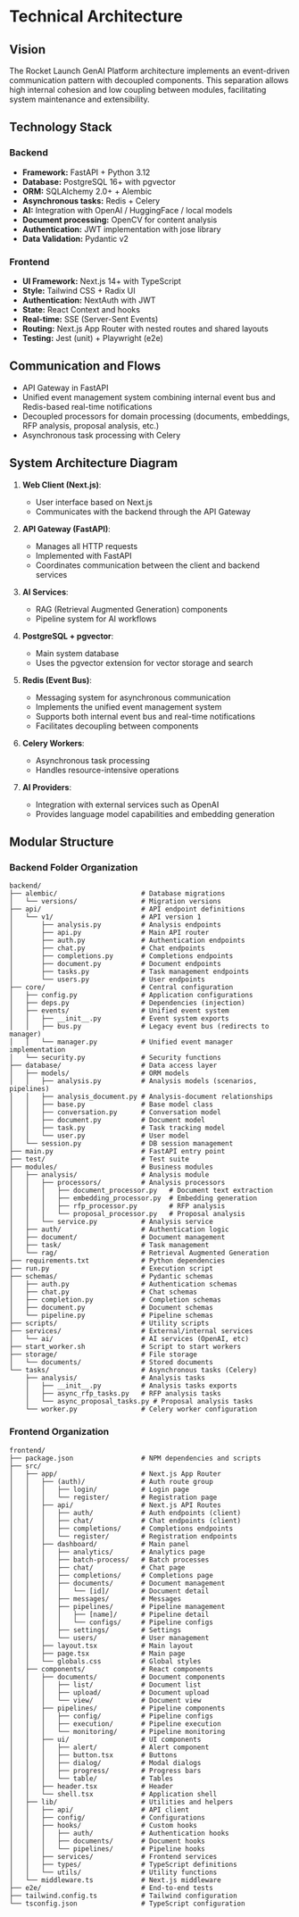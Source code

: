 # Technical Architecture

## Vision

The Rocket Launch GenAI Platform architecture implements an event-driven communication pattern with decoupled components. This separation allows high internal cohesion and low coupling between modules, facilitating system maintenance and extensibility.

## Technology Stack

### Backend

- **Framework:** FastAPI + Python 3.12
- **Database:** PostgreSQL 16+ with pgvector
- **ORM:** SQLAlchemy 2.0+ + Alembic
- **Asynchronous tasks:** Redis + Celery
- **AI:** Integration with OpenAI / HuggingFace / local models
- **Document processing:** OpenCV for content analysis
- **Authentication:** JWT implementation with jose library
- **Data Validation:** Pydantic v2

### Frontend

- **UI Framework:** Next.js 14+ with TypeScript
- **Style:** Tailwind CSS + Radix UI
- **Authentication:** NextAuth with JWT
- **State:** React Context and hooks
- **Real-time:** SSE (Server-Sent Events)
- **Routing:** Next.js App Router with nested routes and shared layouts
- **Testing:** Jest (unit) + Playwright (e2e)

## Communication and Flows

- API Gateway in FastAPI
- Unified event management system combining internal event bus and Redis-based real-time notifications
- Decoupled processors for domain processing (documents, embeddings, RFP analysis, proposal analysis, etc.)
- Asynchronous task processing with Celery

## System Architecture Diagram

1.  **Web Client (Next.js)**:
    -   User interface based on Next.js
    -   Communicates with the backend through the API Gateway

2.  **API Gateway (FastAPI)**:
    -   Manages all HTTP requests
    -   Implemented with FastAPI
    -   Coordinates communication between the client and backend services

3.  **AI Services**:
    -   RAG (Retrieval Augmented Generation) components
    -   Pipeline system for AI workflows

4.  **PostgreSQL + pgvector**:
    -   Main system database
    -   Uses the pgvector extension for vector storage and search

5.  **Redis (Event Bus)**:
    -   Messaging system for asynchronous communication
    -   Implements the unified event management system
    -   Supports both internal event bus and real-time notifications
    -   Facilitates decoupling between components

6.  **Celery Workers**:
    -   Asynchronous task processing
    -   Handles resource-intensive operations

7.  **AI Providers**:
    -   Integration with external services such as OpenAI
    -   Provides language model capabilities and embedding generation

## Modular Structure

### Backend Folder Organization

```
backend/
├── alembic/                     # Database migrations
│   └── versions/                # Migration versions
├── api/                         # API endpoint definitions
│   └── v1/                      # API version 1
│       ├── analysis.py          # Analysis endpoints
│       ├── api.py               # Main API router
│       ├── auth.py              # Authentication endpoints
│       ├── chat.py              # Chat endpoints
│       ├── completions.py       # Completions endpoints
│       ├── document.py          # Document endpoints
│       ├── tasks.py             # Task management endpoints
│       └── users.py             # User endpoints
├── core/                        # Central configuration
│   ├── config.py                # Application configurations
│   ├── deps.py                  # Dependencies (injection)
│   ├── events/                  # Unified event system
│   │   ├── __init__.py          # Event system exports
│   │   ├── bus.py               # Legacy event bus (redirects to manager)
│   │   └── manager.py           # Unified event manager implementation
│   └── security.py              # Security functions
├── database/                    # Data access layer
│   ├── models/                  # ORM models
│   │   ├── analysis.py          # Analysis models (scenarios, pipelines)
│   │   ├── analysis_document.py # Analysis-document relationships
│   │   ├── base.py              # Base model class
│   │   ├── conversation.py      # Conversation model
│   │   ├── document.py          # Document model
│   │   ├── task.py              # Task tracking model
│   │   └── user.py              # User model
│   └── session.py               # DB session management
├── main.py                      # FastAPI entry point
├── test/                        # Test suite
├── modules/                     # Business modules
│   ├── analysis/                # Analysis module
│   │   ├── processors/          # Analysis processors
│   │   │   ├── document_processor.py   # Document text extraction
│   │   │   ├── embedding_processor.py  # Embedding generation
│   │   │   ├── rfp_processor.py        # RFP analysis
│   │   │   └── proposal_processor.py   # Proposal analysis
│   │   └── service.py           # Analysis service
│   ├── auth/                    # Authentication logic
│   ├── document/                # Document management
│   ├── task/                    # Task management
│   └── rag/                     # Retrieval Augmented Generation
├── requirements.txt             # Python dependencies
├── run.py                       # Execution script
├── schemas/                     # Pydantic schemas
│   ├── auth.py                  # Authentication schemas
│   ├── chat.py                  # Chat schemas
│   ├── completion.py            # Completion schemas
│   ├── document.py              # Document schemas
│   └── pipeline.py              # Pipeline schemas
├── scripts/                     # Utility scripts
├── services/                    # External/internal services
│   └── ai/                      # AI services (OpenAI, etc)
├── start_worker.sh              # Script to start workers
├── storage/                     # File storage
│   └── documents/               # Stored documents
└── tasks/                       # Asynchronous tasks (Celery)
    ├── analysis/                # Analysis tasks
    │   ├── __init__.py          # Analysis tasks exports
    │   ├── async_rfp_tasks.py   # RFP analysis tasks
    │   └── async_proposal_tasks.py # Proposal analysis tasks
    └── worker.py                # Celery worker configuration
```

### Frontend Organization

```
frontend/
├── package.json                 # NPM dependencies and scripts
├── src/
│   ├── app/                     # Next.js App Router
│   │   ├── (auth)/              # Auth route group
│   │   │   ├── login/           # Login page
│   │   │   └── register/        # Registration page
│   │   ├── api/                 # Next.js API Routes
│   │   │   ├── auth/            # Auth endpoints (client)
│   │   │   ├── chat/            # Chat endpoints (client)
│   │   │   ├── completions/     # Completions endpoints
│   │   │   └── register/        # Registration endpoints
│   │   ├── dashboard/           # Main panel
│   │   │   ├── analytics/       # Analytics page
│   │   │   ├── batch-process/   # Batch processes
│   │   │   ├── chat/            # Chat page
│   │   │   ├── completions/     # Completions page
│   │   │   ├── documents/       # Document management
│   │   │   │   └── [id]/        # Document detail
│   │   │   ├── messages/        # Messages
│   │   │   ├── pipelines/       # Pipeline management
│   │   │   │   ├── [name]/      # Pipeline detail
│   │   │   │   └── configs/     # Pipeline configs
│   │   │   ├── settings/        # Settings
│   │   │   └── users/           # User management
│   │   ├── layout.tsx           # Main layout
│   │   ├── page.tsx             # Main page
│   │   └── globals.css          # Global styles
│   ├── components/              # React components
│   │   ├── documents/           # Document components
│   │   │   ├── list/            # Document list
│   │   │   ├── upload/          # Document upload
│   │   │   └── view/            # Document view
│   │   ├── pipelines/           # Pipeline components
│   │   │   ├── config/          # Pipeline configs
│   │   │   ├── execution/       # Pipeline execution
│   │   │   └── monitoring/      # Pipeline monitoring
│   │   ├── ui/                  # UI components
│   │   │   ├── alert/           # Alert component
│   │   │   ├── button.tsx       # Buttons
│   │   │   ├── dialog/          # Modal dialogs
│   │   │   ├── progress/        # Progress bars
│   │   │   └── table/           # Tables
│   │   ├── header.tsx           # Header
│   │   └── shell.tsx            # Application shell
│   ├── lib/                     # Utilities and helpers
│   │   ├── api/                 # API client
│   │   ├── config/              # Configurations
│   │   ├── hooks/               # Custom hooks
│   │   │   ├── auth/            # Authentication hooks
│   │   │   ├── documents/       # Document hooks
│   │   │   └── pipelines/       # Pipeline hooks
│   │   ├── services/            # Frontend services
│   │   ├── types/               # TypeScript definitions
│   │   └── utils/               # Utility functions
│   └── middleware.ts            # Next.js middleware
├── e2e/                         # End-to-end tests
├── tailwind.config.ts           # Tailwind configuration
└── tsconfig.json                # TypeScript configuration
``` 